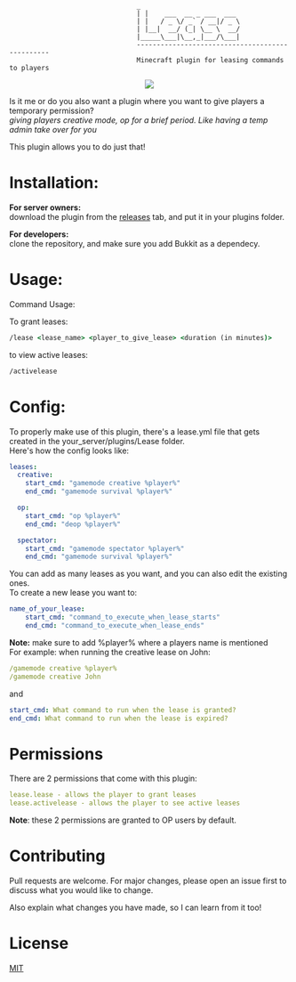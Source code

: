 ```
                                _
                                | |    ___  __ _ ___  ___
                                | |   / _ \/ _` / __|/ _ \
                                | |__|  __/ (_| \__ \  __/
                                |_____\___|\__,_|___/\___|
                                ------------------------------------------------
                                Minecraft plugin for leasing commands to players
```
<p align="center">
<img src="https://img.shields.io/badge/License-MIT-yellow.svg"></img>
</p>

Is it me or do you also want a plugin where you want to give players a temporary permission? <br>
*giving players creative mode, op for a brief period. Like having a temp admin take over for you*<br>

This plugin allows you to do just that! <br>


# Installation:

**For server owners:** <br>
download the plugin from the [releases](https://github.com/KTK27YT/lease_plugin/releases) tab, and put it in your plugins folder.

**For developers:** <br>
clone the repository, and make sure you add Bukkit as a dependecy.

# Usage:

Command Usage:

To grant leases:
```cmd
/lease <lease_name> <player_to_give_lease> <duration (in minutes)>
```

to view active leases:
```cmd
/activelease
```


# Config:
To properly make use of this plugin, there's a lease.yml file that gets created in the your_server/plugins/Lease folder. <br>
Here's how the config looks like:
```yml
leases:
  creative:
    start_cmd: "gamemode creative %player%"
    end_cmd: "gamemode survival %player%"

  op:
    start_cmd: "op %player%"
    end_cmd: "deop %player%"

  spectator:
    start_cmd: "gamemode spectator %player%"
    end_cmd: "gamemode survival %player%"
```
You can add as many leases as you want, and you can also edit the existing ones. <br>
To create a new lease you want to:
```yml
name_of_your_lease:
    start_cmd: "command_to_execute_when_lease_starts"
    end_cmd: "command_to_execute_when_lease_ends"
```
**Note:** make sure to add %player% where a players name is mentioned <br> For example:
when running the creative lease on John:
```yml
/gamemode creative %player%
/gamemode creative John
```

and

```yml
start_cmd: What command to run when the lease is granted?
end_cmd: What command to run when the lease is expired?
```

# Permissions

There are 2 permissions that come with this plugin:

```yml
lease.lease - allows the player to grant leases
lease.activelease - allows the player to see active leases
```
**Note**: these 2 permissions are granted to OP users by default.

# Contributing

Pull requests are welcome. For major changes, please open an issue first to discuss what you would like to change.

Also explain what changes you have made, so I can learn from it too!

# License
[MIT](https://choosealicense.com/licenses/mit/)
